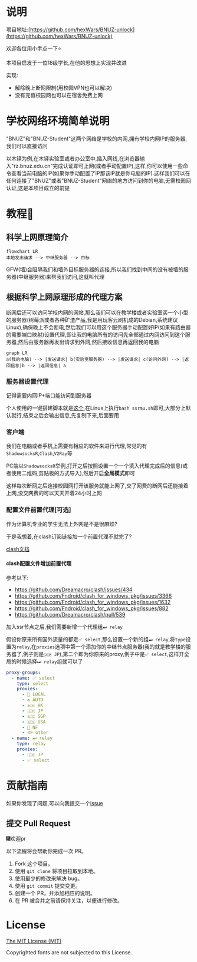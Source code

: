 # 说明

项目地址:[https://github.com/hexWars/BNUZ-unlock](https://github.com/hexWars/BNUZ-unlock)

欢迎各位用小手点一下⭐

本项目启发于一位18级学长,在他的思想上实现并改进

实现:
 - 解除晚上断网限制(用校园VPN也可以解决)
 - 没有充值校园网也可以在宿舍免费上网

# 学校网络环境简单说明

"BNUZ"和"BNUZ-Student"这两个网络是学校的内网,拥有学校内网IP的服务器,我们可以直接访问

以木铎为例,在木铎实验室或者办公室中,插入网线,在浏览器输入"rz.bnuz.edu.cn"完成认证即可上网(或者手动配置IP),这样,你可以使用一些命令查看当前电脑的IP(如果你手动配置了IP那该IP就是你电脑的IP).这样我们可以在任何连接了"BNUZ"或者"BNUZ-Student"网络的地方访问到你的电脑,无需校园网认证,这是本项目成立的前提

# 教程📃
## 科学上网原理简介

```mermaid
flowchart LR
本地发出请求 --> 中继服务器 --> 目标
```

GFW(墙)会阻隔我们和墙外目标服务器的连接,所以我们找到中间的没有被墙的服务器(中继服务器)来帮我们访问,这就叫代理

## 根据科学上网原理形成的代理方案

断网后还可以访问学校内网的网站,那么我们可以在教学楼或者实验室买一个小型的服务器(树莓派或者各种矿渣产品,我是用玩客云刷机成的Debian,系统建议Linux),确保晚上不会断电,然后我们可以用这个服务器手动配置好IP(如果有路由器的需要端口映射)设置代理,即让我的电脑所有的访问先全部通过内网访问到这个服务器,然后由服务器再发出请求到外网,然后接收信息再返回我的电脑

```mermaid
graph LR
a(我的电脑) --> |发送请求| b(实验室服务器) --> |发送请求| c(访问外网) --> |返回信息|b --> |返回信息| a
```

### 服务器设置代理

记得需要内网IP+端口能访问到服务器

个人使用的一键搭建脚本就是[这个](ssrmu.sh),在Linux上执行`bash ssrmu.sh`即可,大部分上默认就行,结束之后会输出信息,先复制下来,后面要用

### 客户端

我们在电脑或者手机上需要有相应的软件来进行代理,常见的有`ShadowsocksR`,`Clash`,`V2Ray`等

PC端以`ShadowsocksR`举例,打开之后按照设置一个一个填入代理完成后的信息(或者使用二维码,剪贴板的方式导入),然后开启**全局模式**即可

这样每次断网之后连接校园网打开该服务就能上网了,交了网费的断网后还能接着上网,没交网费的可以天天开着24小时上网

### 配置文件前置代理[可选]

作为计算机专业的学生无法上外网是不是很麻烦?

于是我想着,在clash订阅链接加一个前置代理不就完了?

[clash文档](https://github.com/Dreamacro/clash/wiki)

#### clash配置文件增加前置代理

参考以下:
 - https://github.com/Dreamacro/clash/issues/434
 - https://github.com/Fndroid/clash_for_windows_pkg/issues/3366
 - https://github.com/Fndroid/clash_for_windows_pkg/issues/1632
 - https://github.com/Fndroid/clash_for_windows_pkg/issues/882
 - https://github.com/Dreamacro/clash/pull/539

加入ssr节点之后,我们需要新增一个代理组`⏭ relay`

假设你原来所有国外流量的都走`✅ select`,那么设置一个新的组`⏭ relay`,将`type`设置为`relay`,在`proxies`选项中第一个添加你的中继节点服务器(我的就是教学楼的服务器了,例子则是`🇯🇵 JP`),第二个即为你原来的proxy,例子中是`✅ select`,这样开全局的时候选择`⏭ relay`组就可以了

```yml
proxy-groups:
  - name: ✅ select
    type: select
    proxies:
      - 🎯 LOCAL
      - ♻️ AUTO
      - 🇭🇰 HK
      - 🇯🇵 JP
      - 🇸🇬 SGP
      - 🇺🇸 USA
      - 🎥 NF
      - 🐟 other
  - name: ⏭ relay
    type: relay
    proxies:
      - 🇯🇵 JP
      - ✅ select
```

# 贡献指南

如果你发现了问题,可以向我提交一个[issue](https://github.com/hexWars/BNUZ-unlock/issues)

## 提交 Pull Request

🎆欢迎pr

以下流程将会帮助你完成一次 PR。

1. Fork 这个项目。
2. 使用 `git clone` 将项目拉取到本地。
3. 使用最少的修改来解决 bug。
4. 使用 `git commit` 提交变更。
5. 创建一个 PR，并添加相应的说明。
6. 在 PR 被合并之前请保持关注，以便进行修改。

# License

[The MIT License (MIT)](http://opensource.org/licenses/MIT)

Copyrighted fonts are not subjected to this License.